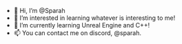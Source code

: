 - 👋 Hi, I’m @Sparah
- 👀 I’m interested in learning whatever is interesting to me!
- 🌱 I’m currently learning Unreal Engine and C++!
- 📫 You can contact me on discord, @sparah.

<!---
Sparah/Sparah is a ✨ special ✨ repository because its `README.md` (this file) appears on your GitHub profile.
You can click the Preview link to take a look at your changes.
--->
